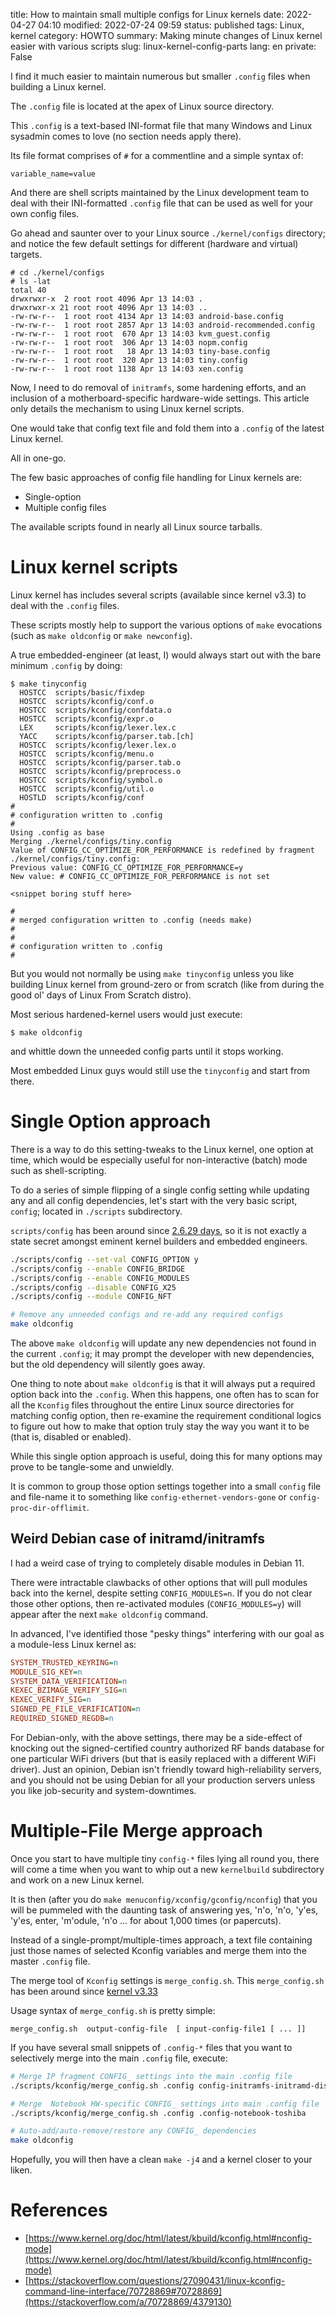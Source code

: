 title: How to maintain small multiple configs for Linux kernels
date: 2022-04-27 04:10
modified: 2022-07-24 09:59
status: published
tags: Linux, kernel
category: HOWTO
summary: Making minute changes of Linux kernel easier with various scripts
slug: linux-kernel-config-parts
lang: en
private: False

I find it much easier to maintain numerous but smaller `.config` files when
building a Linux kernel.  

The `.config` file is located at the apex of Linux source directory.

This `.config` is a text-based INI-format file
that many Windows and Linux sysadmin comes to 
love (no section needs apply there).

Its file format comprises of `#` for a commentline and a simple syntax of:
```bnf
variable_name=value
```

And there are shell scripts maintained by the Linux development 
team to deal with
their INI-formatted `.config` file that can be used as well for 
your own config files.

Go ahead and saunter over to your Linux source `./kernel/configs` directory;
and notice the few default settings for different (hardware and virtual) targets.

```console
# cd ./kernel/configs
# ls -lat
total 40
drwxrwxr-x  2 root root 4096 Apr 13 14:03 .
drwxrwxr-x 21 root root 4096 Apr 13 14:03 ..
-rw-rw-r--  1 root root 4134 Apr 13 14:03 android-base.config
-rw-rw-r--  1 root root 2857 Apr 13 14:03 android-recommended.config
-rw-rw-r--  1 root root  670 Apr 13 14:03 kvm_guest.config
-rw-rw-r--  1 root root  306 Apr 13 14:03 nopm.config
-rw-rw-r--  1 root root   18 Apr 13 14:03 tiny-base.config
-rw-rw-r--  1 root root  320 Apr 13 14:03 tiny.config
-rw-rw-r--  1 root root 1138 Apr 13 14:03 xen.config
```

Now, I need to do removal of `initramfs`, some hardening
efforts, and an inclusion of a
motherboard-specific hardware-wide settings.  This article only details the mechanism to using Linux kernel scripts.

One would take that config text file and fold them into a `.config` of the latest Linux kernel.

All in one-go.

The few basic approaches of config file handling for Linux kernels are:

* Single-option 
* Multiple config files

The available scripts found in nearly all Linux source tarballs.

# Linux kernel scripts

Linux kernel has includes several scripts (available since kernel v3.3) to deal with the `.config` files.

These scripts mostly help to support the various options of `make` evocations
(such as `make oldconfig` or `make newconfig`).

A true embedded-engineer (at least, I) would always start out with the bare minimum `.config` by doing:
```console
$ make tinyconfig
  HOSTCC  scripts/basic/fixdep
  HOSTCC  scripts/kconfig/conf.o
  HOSTCC  scripts/kconfig/confdata.o
  HOSTCC  scripts/kconfig/expr.o
  LEX     scripts/kconfig/lexer.lex.c
  YACC    scripts/kconfig/parser.tab.[ch]
  HOSTCC  scripts/kconfig/lexer.lex.o
  HOSTCC  scripts/kconfig/menu.o
  HOSTCC  scripts/kconfig/parser.tab.o
  HOSTCC  scripts/kconfig/preprocess.o
  HOSTCC  scripts/kconfig/symbol.o
  HOSTCC  scripts/kconfig/util.o
  HOSTLD  scripts/kconfig/conf
#
# configuration written to .config
#
Using .config as base
Merging ./kernel/configs/tiny.config
Value of CONFIG_CC_OPTIMIZE_FOR_PERFORMANCE is redefined by fragment ./kernel/configs/tiny.config:
Previous value: CONFIG_CC_OPTIMIZE_FOR_PERFORMANCE=y
New value: # CONFIG_CC_OPTIMIZE_FOR_PERFORMANCE is not set

<snippet boring stuff here>

#
# merged configuration written to .config (needs make)
#
#
# configuration written to .config
#
```

But you would not normally be using `make tinyconfig` unless you like building
Linux kernel from ground-zero or from scratch (like from during the good ol' days of Linux From Scratch distro).

Most serious hardened-kernel users would just execute:
```console
$ make oldconfig
```
and whittle down the unneeded config parts until it stops working.

Most embedded Linux guys would still use the `tinyconfig` and start from there.

# Single Option approach

There is a way to do this setting-tweaks to the Linux kernel, 
one option at time, which would be especially useful for 
non-interactive (batch) mode such as shell-scripting.

To do a series of simple flipping of a single config setting 
while updating any and all config dependencies, let's start 
with the very basic script, `config`; located in `./scripts`
subdirectory.  

`scripts/config` has been around since [2.6.29
days](https://github.com/torvalds/linux/commit/2302e8730e5caa774e7c6702fc878404d71f13f9), so it is not
exactly a state secret amongst eminent kernel builders and embedded engineers.

```bash
./scripts/config --set-val CONFIG_OPTION y
./scripts/config --enable CONFIG_BRIDGE
./scripts/config --enable CONFIG_MODULES
./scripts/config --disable CONFIG_X25
./scripts/config --module CONFIG_NFT

# Remove any unneeded configs and re-add any required configs
make oldconfig
```
The above `make oldconfig` will update any new dependencies not found in the current `.config`; it may prompt the developer with new dependencies, but the old dependency will silently goes away.  

One thing to note about `make oldconfig` is that it will always put a required option back into the `.config`.  When this happens, one often has to scan for all the `Kconfig` files throughout the entire Linux source directories for matching config option, then re-examine the requirement conditional logics to figure out how to make that option truly stay the way you want it to be (that is, disabled or enabled).

While this single option approach is useful, doing this for many options may
prove to be tangle-some and unwieldly.

It is common to group those option settings together into a small `config` file
and file-name it to something like `config-ethernet-vendors-gone` or
`config-proc-dir-offlimit`.

## Weird Debian case of initramd/initramfs

I had a weird case of trying to completely disable modules in Debian 11.

There were intractable clawbacks of other options that will pull modules back into the kernel, despite setting `CONFIG_MODULES=n`.  If you do not clear those other options, then re-activated modules (`CONFIG_MODULES=y`) will appear after the next `make oldconfig` command.

In advanced, I've identified those "pesky things" interfering with our goal as a
module-less Linux kernel as:

```ini
SYSTEM_TRUSTED_KEYRING=n
MODULE_SIG_KEY=n
SYSTEM_DATA_VERIFICATION=n
KEXEC_BZIMAGE_VERIFY_SIG=n
KEXEC_VERIFY_SIG=n
SIGNED_PE_FILE_VERIFICATION=n
REQUIRED_SIGNED_REGDB=n
```

For Debian-only, with the above settings, there may be a 
side-effect of knocking out the signed-certified country 
authorized RF bands database for one particular
WiFi drivers (but that is easily replaced with a different WiFi driver). 
Just an opinion, Debian isn't friendly toward high-reliability servers, 
and you should not be using Debian for all your production servers 
unless you like job-security and system-downtimes.

# Multiple-File Merge approach

Once you start to have multiple tiny `config-*` files lying all round you, 
there will come a
time when you want to whip out a new `kernelbuild` subdirectory and work on a
new Linux kernel.  

It is then (after you do `make menuconfig/xconfig/gconfig/nconfig`) 
that you will be pummeled with the daunting task of 
answering yes, 'n'o, 'n'o, 'y'es, 'y'es, enter, 'm'odule, 'n'o ... 
for about 1,000 times (or papercuts).

Instead of a single-prompt/multiple-times approach, a 
text file containing just those names of selected Kconfig variables 
and merge them into the master `.config` file.

The merge tool of `Kconfig` settings is `merge_config.sh`.  This
`merge_config.sh` has been around since 
[kernel v3.33](https://github.com/torvalds/linux/blob/master/scripts/kconfig/merge_config.sh)

Usage syntax of `merge_config.sh` is pretty simple:

```bnf
merge_config.sh  output-config-file  [ input-config-file1 [ ... ]]
```

If you have several small snippets of `.config-*` files that you want to selectively merge into the main `.config` file, execute:

```bash
# Merge IP fragment CONFIG_ settings into the main .config file
./scripts/kconfig/merge_config.sh .config config-initramfs-initramd-disable

# Merge  Notebook HW-specific CONFIG_ settings into main .config file
./scripts/kconfig/merge_config.sh .config .config-notebook-toshiba

# Auto-add/auto-remove/restore any CONFIG_ dependencies
make oldconfig
```

Hopefully, you will then have a clean `make -j4` and a kernel closer to your
liken.

# References

* [https://www.kernel.org/doc/html/latest/kbuild/kconfig.html#nconfig-mode](https://www.kernel.org/doc/html/latest/kbuild/kconfig.html#nconfig-mode)
* [https://stackoverflow.com/questions/27090431/linux-kconfig-command-line-interface/70728869#70728869](https://stackoverflow.com/a/70728869/4379130)
